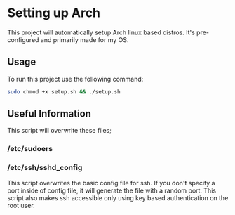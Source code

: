 # Setting up Arch

This project will automatically setup Arch linux based distros.
It's pre-configured and primarily made for my OS.

## Usage

To run this project use the following command:

```bash
sudo chmod +x setup.sh && ./setup.sh
```

## Useful Information

This script will overwrite these files;

### /etc/sudoers

### /etc/ssh/sshd_config

This script overwrites the basic config file for ssh. If you don't specify a port inside of config file, it will generate the file with a random port. This script also makes ssh accessible only using key based authentication on the root user.
